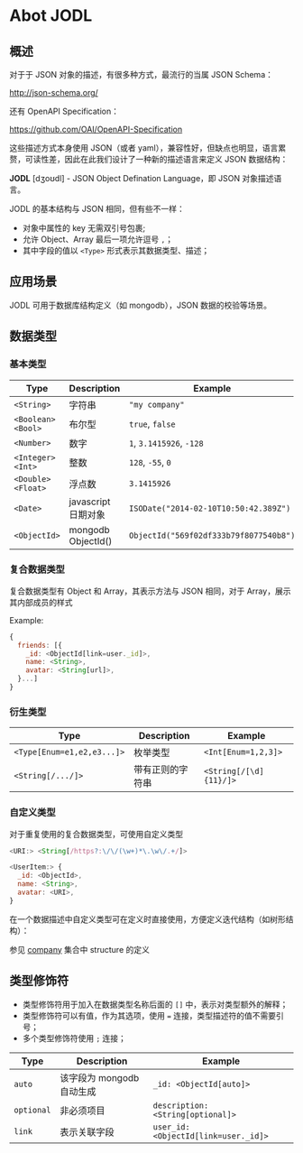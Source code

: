 # Abot JODL

## 概述

对于于 JSON 对象的描述，有很多种方式，最流行的当属 JSON Schema：

http://json-schema.org/

还有 OpenAPI Specification：

https://github.com/OAI/OpenAPI-Specification

这些描述方式本身使用 JSON（或者 yaml），兼容性好，但缺点也明显，语言累赘，可读性差，因此在此我们设计了一种新的描述语言来定义 JSON 数据结构：

**JODL** [dʒoʊdl] - JSON Object Defination Language，即 JSON 对象描述语言。

JODL 的基本结构与 JSON 相同，但有些不一样：

* 对象中属性的 key 无需双引号包裹;
* 允许 Object、Array 最后一项允许逗号 `,`；
* 其中字段的值以 `<Type>` 形式表示其数据类型、描述；

## 应用场景

JODL 可用于数据库结构定义（如 mongodb），JSON 数据的校验等场景。

## 数据类型

### 基本类型

| Type | Description | Example |
| ---- | ----------- | ------- |
| `<String>` | 字符串 | `"my company"` |
| `<Boolean>` `<Bool>` | 布尔型 | `true`, `false` |
| `<Number>` | 数字 | `1`, `3.1415926`, `-128` |
| `<Integer>` `<Int>` | 整数 | `128`, `-55`, `0` |
| `<Double>` `<Float>` | 浮点数 | `3.1415926` |
| `<Date>` | javascript 日期对象 | `ISODate("2014-02-10T10:50:42.389Z")` |
| `<ObjectId>` | mongodb ObjectId() | `ObjectId("569f02df333b79f8077540b8")` |

### 复合数据类型

复合数据类型有 Object 和 Array，其表示方法与 JSON 相同，对于 Array，展示其内部成员的样式

Example:
```javascript
{
  friends: [{
    _id: <ObjectId[link=user._id]>,
    name: <String>,
    avatar: <String[url]>,
  }...]
}
```
### 衍生类型

| Type | Description | Example |
| ---- | ----------- | ------- |
| `<Type[Enum=e1,e2,e3...]>` | 枚举类型 | `<Int[Enum=1,2,3]>` |
| `<String[/.../]>` | 带有正则的字符串 | `<String[/[\d]{11}/]>` |

### 自定义类型

对于重复使用的复合数据类型，可使用自定义类型

```javascript
<URI:> <String[/https?:\/\/(\w+)*\.\w\/.+/]>

<UserItem:> {
  _id: <ObjectId>,
  name: <String>,
  avatar: <URI>,
}
```

在一个数据描述中自定义类型可在定义时直接使用，方便定义迭代结构（如树形结构）：

参见 [company](#company) 集合中 structure 的定义

## 类型修饰符

* 类型修饰符用于加入在数据类型名称后面的 `[]` 中，表示对类型额外的解释；
* 类型修饰符可以有值，作为其选项，使用 `=` 连接，类型描述符的值不需要引号；
* 多个类型修饰符使用 `;` 连接；

| Type | Description | Example |
| ---- | ----------- | ------- |
| `auto` | 该字段为 mongodb 自动生成 | `_id: <ObjectId[auto]>` |
| `optional` | 非必须项目 | `description: <String[optional]>` |
| `link` | 表示关联字段 | `user_id: <ObjectId[link=user._id]>` |
